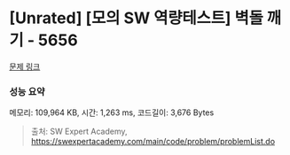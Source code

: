# [Unrated] [모의 SW 역량테스트] 벽돌 깨기 - 5656 

[문제 링크](https://swexpertacademy.com/main/code/problem/problemDetail.do?contestProbId=AWXRQm6qfL0DFAUo) 

### 성능 요약

메모리: 109,964 KB, 시간: 1,263 ms, 코드길이: 3,676 Bytes



> 출처: SW Expert Academy, https://swexpertacademy.com/main/code/problem/problemList.do